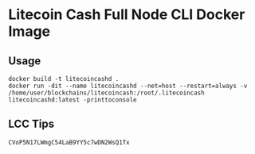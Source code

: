 # Litecoin Cash Full Node CLI Docker Image

## Usage

```
docker build -t litecoincashd .
docker run -dit --name litecoincashd --net=host --restart=always -v /home/user/blockchains/litecoincash:/root/.litecoincash litecoincashd:latest -printtoconsole
```

## LCC Tips
```
CVoP5N17LWmgC54LaB9YY5c7wDN2WsQ1Tx
```
